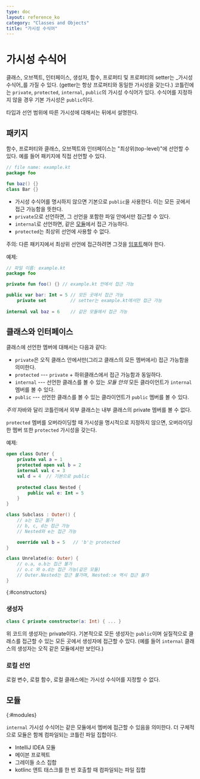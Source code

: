 ```yaml
---
type: doc
layout: reference_ko
category: "Classes and Objects"
title: "가시성 수식어"
---
```


# 가시성 수식어

클래스, 오브젝트, 인터페이스, 생성자, 함수, 프로퍼티 및 프로퍼티의 setter는 _가시성 수식어_를 가질 수 있다.
(getter는 항상 프로퍼티와 동일한 가시성을 갖는다.)
코틀린에는 `private`, `protected`, `internal`, `public`의 가시성 수식어가 있다.
수식어를 지정하지 않을 경우 기본 가시성은 `public`이다.

타입과 선언 범위에 따른 가시성에 대해서는 뒤에서 설명한다.
  
## 패키지

함수, 프로퍼티와 클래스, 오브젝트와 인터페이스는 "최상위(top-level)"에 선언할 수 있다.
예를 들어 패키지에 직접 선언할 수 있다.
  
``` kotlin
// file name: example.kt
package foo

fun baz() {}
class Bar {}
```

* 가시성 수식어를 명시하지 않으면 기본으로 `public`을 사용한다. 이는 모든 곳에서 접근 가능함을 뜻한다. 
* `private`으로 선언하면, 그 선언을 포함한 파일 안에서만 접근할 수 있다.
* `internal`로 선언하면, 같은 [모듈](#modules)에서 접근 가능하다.
* `protected`는 최상위 선언에 사용할 수 없다.

주의: 다른 패키지에서 최상위 선언에 접근하려면 그것을 [임포트](packages.html#imports)해야 한다.

예제:

``` kotlin
// 파일 이름: example.kt
package foo

private fun foo() {} // example.kt 안에서 접근 가능

public var bar: Int = 5 // 모든 곳에서 접근 가능
    private set         // setter는 example.kt에서만 접근 가능
    
internal val baz = 6    // 같은 모듈에서 접근 가능
```

## 클래스와 인터페이스

클래스에 선언한 멤버에 대해서는 다음과 같다:

* `private`은 오직 클래스 안에서만(그리고 클래스의 모든 멤버에서) 접근 가능함을 의미한다.
* `protected` --- `private` + 하위클래스에서 접근 가능함과 동일하다.
* `internal` --- 선언한 클래스를 볼 수 있는 *모듈 안의* 모든 클라이언트가 `internal` 멤버를 볼 수 있다.
* `public` --- 선언한 클래스를 볼 수 있는 클라이언트가 `public` 멤버를 볼 수 있다.

*주의* 자바와 달리 코틀린에서 외부 클래스는 내부 클래스의 private 멤버를 볼 수 없다.

`protected` 멤버를 오버라이딩할 때 가시성을 명시적으로 지정하지 않으면,
오버라이딩한 멤버 또한 `protected` 가시성을 갖는다.
 
예제:

``` kotlin
open class Outer {
    private val a = 1
    protected open val b = 2
    internal val c = 3
    val d = 4  // 기본으로 public
    
    protected class Nested {
        public val e: Int = 5
    }
}

class Subclass : Outer() {
    // a는 접근 불가
    // b, c, d는 접근 가능
    // Nested와 e는 접근 가능

    override val b = 5   // 'b'는 protected
}

class Unrelated(o: Outer) {
    // o.a, o.b는 접근 불가
    // o.c 와 o.d는 접근 가능(같은 모듈)
    // Outer.Nested는 접근 불가며, Nested::e 역시 접근 불가
}
```

{:#constructors}

### 생성자

``` kotlin
class C private constructor(a: Int) { ... }
```

위 코드의 생성자는 private이다. 기본적으로 모든 생성자는 `public`이며
실질적으로 클래스를 접근할 수 있는 모든 곳에서 생성자에 접근할 수 있다.
(예를 들어 `internal` 클래스의 생성자는 오직 같은 모듈에서만 보인다.)

### 로컬 선언

로컬 변수, 로컬 함수, 로컬 클래스에는 가시성 수식어를 지정할 수 없다.

## 모듈
{:#modules}

`internal` 가시성 수식어는 같은 모듈에서 멤버에 접근할 수 있음을 의미한다.
더 구체적으로 모듈은 함께 컴파일되는 코틀린 파일 집합이다.  

  * IntelliJ IDEA 모듈
  * 메이븐 프로젝트
  * 그레이들 소스 집합
  * kotlinc 앤트 태스크를 한 번 호출할 때 컴파일되는 파일 집합
